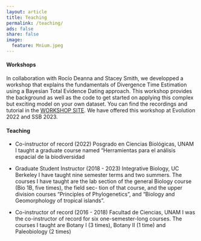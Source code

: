 ```yaml
---
layout: article
title: Teaching
permalink: /teaching/
ads: false
share: false
image:
  feature: Mnium.jpeg
---
```



#### Workshops

In collaboration with Rocío Deanna and Stacey Smith, we developped a workshop that explains the fundamentals of Divergence Time Estimation using a Bayesian Total Evidence Dating approach. This workshop provides the background as well as the code to get started on applying this complex but exciting model on your own dataset.  You can find the recordings and tutorial in the [WORKSHOP SITE](https://ixchelgzlzr.github.io/TED_and_Paleobotany/about/). We have offered this workshop at Evolution 2022 and SSB 2023. 



#### Teaching

- Co-instructor of record (2022)
Posgrado en Ciencias Biológicas, UNAM
I taught a graduate course named “Herramientas para el análisis espacial de la
biodiversidad

- Graduate Student Instructor (2018 - 2023)
Integrative Biology, UC Berkeley
I have taught nine semester terms and two summers. The courses I have taught
are the lab section of the general Biology course (Bio 1B, five times), the field sec-
tion of that course, and the upper division courses “Principles of Phylogenetics”,
and “Biology and Geomorphology of tropical islands”.

- Co-instructor of record (2016 - 2018)
Facultad de Ciencias, UNAM
I was the co-instructor of record for six one-semester-long courses. The courses I
taught are Botany I (3 times), Botany II (1 time) and Paleobiology (2 times)


